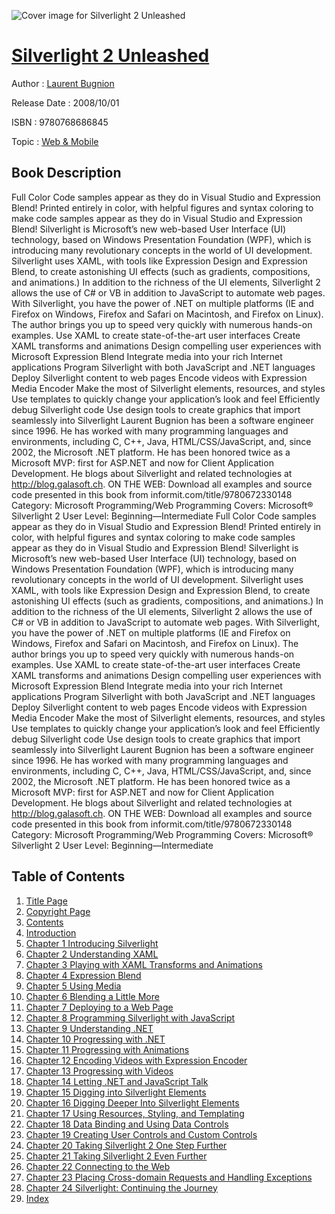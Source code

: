 ![Cover image for Silverlight 2 Unleashed](https://imgdetail.ebookreading.net/cover/cover/web_mobile/EB9780768686845.jpg)

[Silverlight 2 Unleashed](https://ebookreading.net/view/book/Silverlight+2+Unleashed-EB9780768686845_1.html "Silverlight 2 Unleashed")
====================================================================================================================

Author : [Laurent Bugnion](https://ebookreading.net/search/author/Laurent+Bugnion)

Release Date : 2008/10/01

ISBN : 9780768686845

Topic : [Web & Mobile](https://ebookreading.net/search/category/web-mobile)

Book Description
-----------------

Full Color Code samples appear as they do in Visual Studio and Expression Blend!
Printed entirely in color, with helpful figures and syntax coloring to make code samples appear as they do in Visual Studio and Expression Blend!
Silverlight is Microsoft’s new web-based User Interface (UI) technology, based on Windows Presentation Foundation (WPF), which is introducing many revolutionary concepts in the world of UI development. Silverlight uses XAML, with tools like Expression Design and Expression Blend, to create astonishing UI effects (such as gradients, compositions, and animations.) In addition to the richness of the UI elements, Silverlight 2 allows the use of C# or VB in addition to JavaScript to automate web pages. With Silverlight, you have the power of .NET on multiple platforms (IE and Firefox on Windows, Firefox and Safari on Macintosh, and Firefox on Linux). The author brings you up to speed very quickly with numerous hands-on examples.
Use XAML to create state-of-the-art user interfaces
Create XAML transforms and animations
Design compelling user experiences with Microsoft Expression Blend
Integrate media into your rich Internet applications
Program Silverlight with both JavaScript and .NET languages
Deploy Silverlight content to web pages
Encode videos with Expression Media Encoder
Make the most of Silverlight elements, resources, and styles
Use templates to quickly change your application’s look and feel
Efficiently debug Silverlight code
Use design tools to create graphics that import seamlessly into Silverlight
Laurent Bugnion has been a software engineer since 1996. He has worked with many programming languages and environments, including C, C++, Java, HTML/CSS/JavaScript, and, since 2002, the Microsoft .NET platform. He has been honored twice as a Microsoft MVP: first for ASP.NET and now for Client Application Development. He blogs about Silverlight and related technologies at http://blog.galasoft.ch.
ON THE WEB:
Download all examples and source code presented in this book from informit.com/title/9780672330148
Category: Microsoft Programming/Web Programming
Covers: Microsoft® Silverlight 2
User Level: Beginning—Intermediate
              Full Color Code samples appear as they do in Visual Studio and Expression Blend!
Printed entirely in color, with helpful figures and syntax coloring to make code samples appear as they do in Visual Studio and Expression Blend!
Silverlight is Microsoft’s new web-based User Interface (UI) technology, based on Windows Presentation Foundation (WPF), which is introducing many revolutionary concepts in the world of UI development. Silverlight uses XAML, with tools like Expression Design and Expression Blend, to create astonishing UI effects (such as gradients, compositions, and animations.) In addition to the richness of the UI elements, Silverlight 2 allows the use of C# or VB in addition to JavaScript to automate web pages. With Silverlight, you have the power of .NET on multiple platforms (IE and Firefox on Windows, Firefox and Safari on Macintosh, and Firefox on Linux). The author brings you up to speed very quickly with numerous hands-on examples.
Use XAML to create state-of-the-art user interfaces
Create XAML transforms and animations
Design compelling user experiences with Microsoft Expression Blend
Integrate media into your rich Internet applications
Program Silverlight with both JavaScript and .NET languages
Deploy Silverlight content to web pages
Encode videos with Expression Media Encoder
Make the most of Silverlight elements, resources, and styles
Use templates to quickly change your application’s look and feel
Efficiently debug Silverlight code
Use design tools to create graphics that import seamlessly into Silverlight
Laurent Bugnion has been a software engineer since 1996. He has worked with many programming languages and environments, including C, C++, Java, HTML/CSS/JavaScript, and, since 2002, the Microsoft .NET platform. He has been honored twice as a Microsoft MVP: first for ASP.NET and now for Client Application Development. He blogs about Silverlight and related technologies at http://blog.galasoft.ch.
ON THE WEB:
Download all examples and source code presented in this book from informit.com/title/9780672330148
Category: Microsoft Programming/Web Programming
Covers: Microsoft® Silverlight 2
User Level: Beginning—Intermediate
              
Table of Contents
-----------------

1. [Title Page](https://ebookreading.net/view/book/Silverlight+2+Unleashed-EB9780768686845_2.html#title)
1. [Copyright Page](https://ebookreading.net/view/book/Silverlight+2+Unleashed-EB9780768686845_2.html#copy)
1. [Contents](https://ebookreading.net/view/book/Silverlight+2+Unleashed-EB9780768686845_2.html#cont)
1. [Introduction](https://ebookreading.net/view/book/Silverlight+2+Unleashed-EB9780768686845_3.html#int)
1. [Chapter 1 Introducing Silverlight](https://ebookreading.net/view/book/Silverlight+2+Unleashed-EB9780768686845_4.html#ch01)
1. [Chapter 2 Understanding XAML](https://ebookreading.net/view/book/Silverlight+2+Unleashed-EB9780768686845_5.html#ch02)
1. [Chapter 3 Playing with XAML Transforms and Animations](https://ebookreading.net/view/book/Silverlight+2+Unleashed-EB9780768686845_6.html#ch03)
1. [Chapter 4 Expression Blend](https://ebookreading.net/view/book/Silverlight+2+Unleashed-EB9780768686845_7.html#ch04)
1. [Chapter 5 Using Media](https://ebookreading.net/view/book/Silverlight+2+Unleashed-EB9780768686845_8.html#ch05)
1. [Chapter 6 Blending a Little More](https://ebookreading.net/view/book/Silverlight+2+Unleashed-EB9780768686845_9.html#ch06)
1. [Chapter 7 Deploying to a Web Page](https://ebookreading.net/view/book/Silverlight+2+Unleashed-EB9780768686845_10.html#ch07)
1. [Chapter 8 Programming Silverlight with JavaScript](https://ebookreading.net/view/book/Silverlight+2+Unleashed-EB9780768686845_11.html#ch08)
1. [Chapter 9 Understanding .NET](https://ebookreading.net/view/book/Silverlight+2+Unleashed-EB9780768686845_12.html#ch09)
1. [Chapter 10 Progressing with .NET](https://ebookreading.net/view/book/Silverlight+2+Unleashed-EB9780768686845_13.html#ch10)
1. [Chapter 11 Progressing with Animations](https://ebookreading.net/view/book/Silverlight+2+Unleashed-EB9780768686845_14.html#ch11)
1. [Chapter 12 Encoding Videos with Expression Encoder](https://ebookreading.net/view/book/Silverlight+2+Unleashed-EB9780768686845_15.html#ch12)
1. [Chapter 13 Progressing with Videos](https://ebookreading.net/view/book/Silverlight+2+Unleashed-EB9780768686845_16.html#ch13)
1. [Chapter 14 Letting .NET and JavaScript Talk](https://ebookreading.net/view/book/Silverlight+2+Unleashed-EB9780768686845_17.html#ch14)
1. [Chapter 15 Digging into Silverlight Elements](https://ebookreading.net/view/book/Silverlight+2+Unleashed-EB9780768686845_18.html#ch15)
1. [Chapter 16 Digging Deeper Into Silverlight Elements](https://ebookreading.net/view/book/Silverlight+2+Unleashed-EB9780768686845_19.html#ch16)
1. [Chapter 17 Using Resources, Styling, and Templating](https://ebookreading.net/view/book/Silverlight+2+Unleashed-EB9780768686845_20.html#ch17)
1. [Chapter 18 Data Binding and Using Data Controls](https://ebookreading.net/view/book/Silverlight+2+Unleashed-EB9780768686845_21.html#ch18)
1. [Chapter 19 Creating User Controls and Custom Controls](https://ebookreading.net/view/book/Silverlight+2+Unleashed-EB9780768686845_22.html#ch19)
1. [Chapter 20 Taking Silverlight 2 One Step Further](https://ebookreading.net/view/book/Silverlight+2+Unleashed-EB9780768686845_23.html#ch20)
1. [Chapter 21 Taking Silverlight 2 Even Further](https://ebookreading.net/view/book/Silverlight+2+Unleashed-EB9780768686845_24.html#ch21)
1. [Chapter 22 Connecting to the Web](https://ebookreading.net/view/book/Silverlight+2+Unleashed-EB9780768686845_25.html#ch22)
1. [Chapter 23 Placing Cross-domain Requests and Handling Exceptions](https://ebookreading.net/view/book/Silverlight+2+Unleashed-EB9780768686845_26.html#ch23)
1. [Chapter 24 Silverlight: Continuing the Journey](https://ebookreading.net/view/book/Silverlight+2+Unleashed-EB9780768686845_27.html#ch24)
1. [Index](https://ebookreading.net/view/book/Silverlight+2+Unleashed-EB9780768686845_28.html#index)
